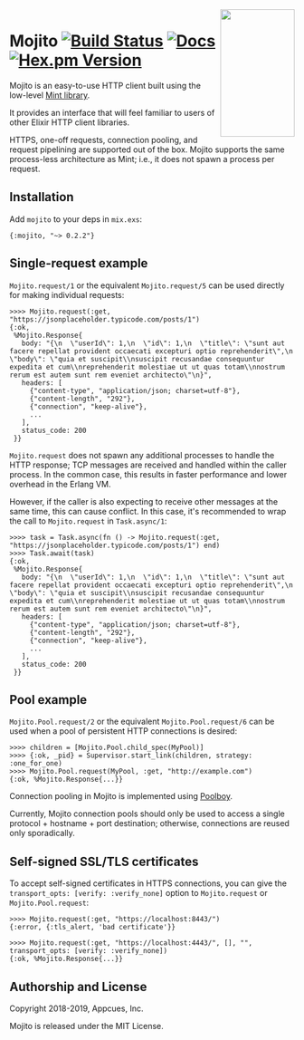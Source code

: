 <img align="right" width="131" height="225" src="assets/mojito.png?raw=true">

# Mojito [![Build Status](https://travis-ci.org/appcues/mojito.svg?branch=master)](https://travis-ci.org/appcues/mojito) [![Docs](https://img.shields.io/badge/api-docs-green.svg?style=flat)](https://hexdocs.pm/mojito/Mojito.html) [![Hex.pm Version](http://img.shields.io/hexpm/v/mojito.svg?style=flat)](https://hex.pm/packages/mojito)

Mojito is an easy-to-use HTTP client built using the
low-level [Mint library](https://github.com/ericmj/mint).

It provides an interface that will feel familiar to users of other
Elixir HTTP client libraries.

HTTPS, one-off requests, connection pooling, and request pipelining are
supported out of the box.  Mojito supports the same process-less
architecture as Mint; i.e., it does not spawn a process per request.

## Installation

Add `mojito` to your deps in `mix.exs`:

    {:mojito, "~> 0.2.2"}

## Single-request example

`Mojito.request/1` or the equivalent `Mojito.request/5` can be used
directly for making individual requests:

    >>>> Mojito.request(:get, "https://jsonplaceholder.typicode.com/posts/1")
    {:ok,
     %Mojito.Response{
       body: "{\n  \"userId\": 1,\n  \"id\": 1,\n  \"title\": \"sunt aut facere repellat provident occaecati excepturi optio reprehenderit\",\n  \"body\": \"quia et suscipit\\nsuscipit recusandae consequuntur expedita et cum\\nreprehenderit molestiae ut ut quas totam\\nnostrum rerum est autem sunt rem eveniet architecto\"\n}",
       headers: [
         {"content-type", "application/json; charset=utf-8"},
         {"content-length", "292"},
         {"connection", "keep-alive"},
         ...
       ],
       status_code: 200
     }}

`Mojito.request` does not spawn any additional processes to handle the
HTTP response; TCP messages are received and handled within the caller
process.  In the common case, this results in faster performance and
lower overhead in the Erlang VM.

However, if the caller is also expecting to receive other messages at
the same time, this can cause conflict.  In this case, it's recommended
to wrap the call to `Mojito.request` in `Task.async/1`:

    >>>> task = Task.async(fn () -> Mojito.request(:get, "https://jsonplaceholder.typicode.com/posts/1") end)
    >>>> Task.await(task)
    {:ok,
     %Mojito.Response{
       body: "{\n  \"userId\": 1,\n  \"id\": 1,\n  \"title\": \"sunt aut facere repellat provident occaecati excepturi optio reprehenderit\",\n  \"body\": \"quia et suscipit\\nsuscipit recusandae consequuntur expedita et cum\\nreprehenderit molestiae ut ut quas totam\\nnostrum rerum est autem sunt rem eveniet architecto\"\n}",
       headers: [
         {"content-type", "application/json; charset=utf-8"},
         {"content-length", "292"},
         {"connection", "keep-alive"},
         ...
       ],
       status_code: 200
     }}

## Pool example

`Mojito.Pool.request/2` or the equivalent `Mojito.Pool.request/6` can be
used when a pool of persistent HTTP connections is desired:

    >>>> children = [Mojito.Pool.child_spec(MyPool)]
    >>>> {:ok, _pid} = Supervisor.start_link(children, strategy: :one_for_one)
    >>>> Mojito.Pool.request(MyPool, :get, "http://example.com")
    {:ok, %Mojito.Response{...}}

Connection pooling in Mojito is implemented using
[Poolboy](https://github.com/devinus/poolboy).

Currently, Mojito connection pools should only be used to access a single
protocol + hostname + port destination; otherwise, connections are
reused only sporadically.

## Self-signed SSL/TLS certificates

To accept self-signed certificates in HTTPS connections, you can give the
`transport_opts: [verify: :verify_none]` option to `Mojito.request`
or `Mojito.Pool.request`:

    >>>> Mojito.request(:get, "https://localhost:8443/")
    {:error, {:tls_alert, 'bad certificate'}}

    >>>> Mojito.request(:get, "https://localhost:4443/", [], "", transport_opts: [verify: :verify_none])
    {:ok, %Mojito.Response{...}}

## Authorship and License

Copyright 2018-2019, Appcues, Inc.

Mojito is released under the MIT License.
